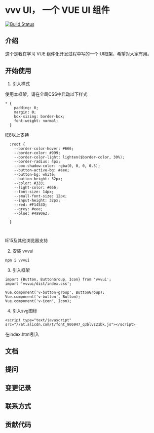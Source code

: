 # vvv UI， 一个 VUE UI 组件

[![Build Status](https://www.travis-ci.org/szfangzi/vvvui.svg?branch=master)](https://www.travis-ci.org/szfangzi/vvvui)

## 介绍

这个是我在学习 VUE 组件化开发过程中写的一个 UI框架，希望对大家有用。

## 开始使用

1. 引入样式




使用本框架，请在全局CSS中启动以下样式

```
* {
    padding: 0;
    margin: 0;
    box-sizing: border-box;
    font-weight: normal;
  }
```

IE8以上支持


```
  :root {
    --border-color-hover: #666;
    --border-color: #999;
    --border-color-light: lighten($border-color, 30%);
    --border-radius: 4px;
    --box-shadow-color: rgba(0, 0, 0, 0.5);
    --button-active-bg: #eee;
    --button-bg: white;
    --button-height: 32px;
    --color: #333;
    --light-color: #666;
    --font-size: 14px;
    --small-font-size: 12px;
    --input-height: 32px;
    --red: #F1453D;
    --grey: #eee;
    --blue: #4a90e2;

  }

  
```
IE15及其他浏览器支持

2. 安装 vvvui
```
npm i vvvui
```

3. 引入框架

```
import {Button, ButtonGroup, Icon} from 'vvvui';
import 'vvvui/dist/index.css';

Vue.component('v-button-group', ButtonGroup);
Vue.component('v-button', Button);
Vue.component('v-icon', Icon);
```

4. 引入svg图标
```
<script type="text/javascript" src="//at.alicdn.com/t/font_906947_q3blvz21bk.js"></script>
```
在index.html引入


## 文档

## 提问

## 变更记录

## 联系方式

## 贡献代码